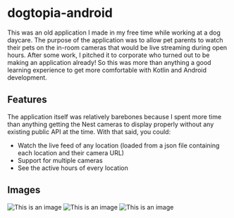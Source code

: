 # dogtopia-android

This was an old application I made in my free time while working at a dog daycare. The purpose of the application was to allow pet parents to watch their pets on the in-room cameras that would be live streaming during open hours.  After some work, I pitched it to corporate who turned out to be making an application already! So this was more than anything a good learning experience to get more comfortable with Kotlin and Android development.

## Features
The application itself was relatively barebones because I spent more time than anything getting the Nest cameras to display properly without any existing public API at the time. With that said, you could:
- Watch the live feed of any location (loaded from a json file containing each location and their camera URL)
- Support for multiple cameras
- See the active hours of every location

## Images
![This is an image](https://i.imgur.com/QlTiOTd.png)
![This is an image](https://i.imgur.com/gOvYgkM.png)
![This is an image](https://i.imgur.com/VukESWi.png)


